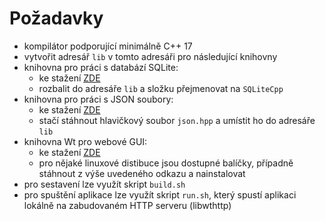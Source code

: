 # Požadavky
- kompilátor podporující minimálně C++ 17
- vytvořit adresář ```lib``` v tomto adresáři pro následující knihovny
- knihovna pro práci s databází SQLite:
  - ke stažení [ZDE](https://github.com/SRombauts/SQLiteCpp/releases)
  - rozbalit do adresáře ```lib``` a složku přejmenovat na ```SQLiteCpp```
- knihovna pro práci s JSON soubory:
  - ke stažení [ZDE](https://github.com/nlohmann/json/releases)
  - stačí stáhnout hlavičkový soubor ```json.hpp``` a umístit ho do adresáře ```lib```
- knihovna Wt pro webové GUI:
  - ke stažení [ZDE](https://www.webtoolkit.eu/wt/download)
  - pro nějaké linuxové distibuce jsou dostupné balíčky, případně stáhnout z výše uvedeného odkazu a nainstalovat    
- pro sestavení lze využít skript ```build.sh```
- pro spuštění aplikace lze využít skript ```run.sh```, který spustí aplikaci lokálně na zabudovaném HTTP serveru (libwthttp)

